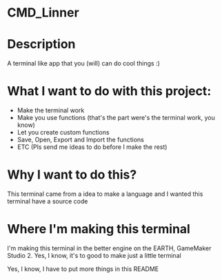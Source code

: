 # CMD_Linner
# Description
 A terminal like app that you (will) can do cool things :)

# What I want to do with this project:
 - Make the terminal work
 - Make you use functions (that's the part were's the terminal work, you know)
 - Let you create custom functions
 - Save, Open, Export and Import the functions
 - ETC (Pls send me ideas to do before I make the rest)

 # Why I want to do this?
 This terminal came from a idea to make a language and I wanted this terminal have a source code

 # Where I'm making this terminal
 I'm making this terminal in the better engine on the EARTH, GameMaker Studio 2. Yes, I know, it's to good to make just a little terminal

 Yes, I know, I have to put more things in this README